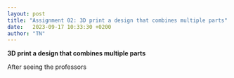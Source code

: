 ```yaml
---
layout: post
title: "Assignment 02: 3D print a design that combines multiple parts"
date:   2023-09-17 10:33:30 +0200
author: "TN"
---
```


**3D print a design that combines multiple parts**

After seeing the professors 